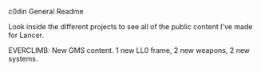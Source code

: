 c0din General Readme

Look inside the different projects to see all of the public content I've made for Lancer.

EVERCLIMB: New GMS content. 1 new LL0 frame, 2 new weapons, 2 new systems.
